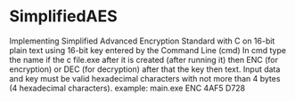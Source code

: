 # SimplifiedAES
Implementing Simplified Advanced Encryption Standard with C on 16-bit plain text using 16-bit key entered by the Command Line (cmd)
In cmd type the name if the c file.exe after it is created (after running it) then ENC (for encryption) or DEC (for decryption) after that the key then text.
Input data and key must be valid hexadecimal characters with not more than 4 bytes (4 hexadecimal characters).
example:
main.exe ENC 4AF5 D728 
